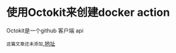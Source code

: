 # 使用Octokit来创建docker action

Octokit是一个github 客户端 api

`这篇文章还未添加`,[地址](https://github.com/actions/toolkit/blob/master/docs/container-action-toolkit.md)
